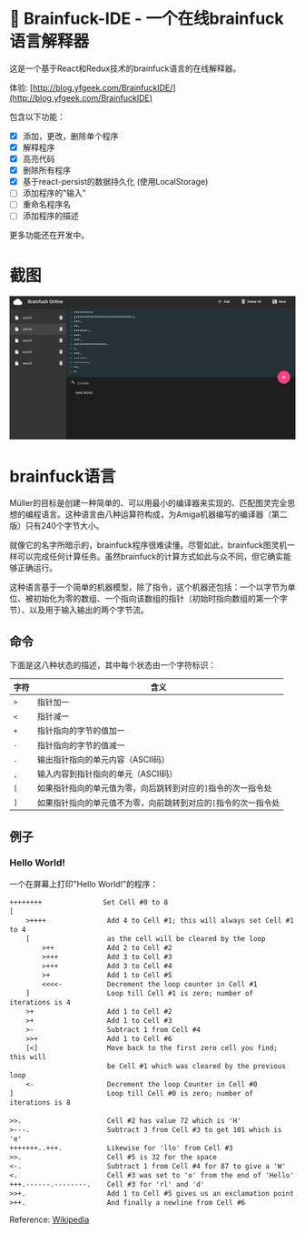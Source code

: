 # 🐂 Brainfuck-IDE - 一个在线brainfuck语言解释器

这是一个基于React和Redux技术的brainfuck语言的在线解释器。

体验: [http://blog.yfgeek.com/BrainfuckIDE/](http://blog.yfgeek.com/BrainfuckIDE)

包含以下功能：

- [x] 添加，更改，删除单个程序
- [x] 解释程序
- [x] 高亮代码
- [x] 删除所有程序
- [x] 基于react-persist的数据持久化 (使用LocalStorage)
- [ ] 添加程序的"输入"
- [ ] 重命名程序名
- [ ] 添加程序的描述

更多功能还在开发中。

# 截图

![](snap.png)

# brainfuck语言

Müller的目标是创建一种简单的、可以用最小的编译器来实现的、匹配图灵完全思想的编程语言。这种语言由八种运算符构成，为Amiga机器编写的编译器（第二版）只有240个字节大小。

就像它的名字所暗示的，brainfuck程序很难读懂。尽管如此，brainfuck图灵机一样可以完成任何计算任务。虽然brainfuck的计算方式如此与众不同，但它确实能够正确运行。

这种语言基于一个简单的机器模型，除了指令，这个机器还包括：一个以字节为单位、被初始化为零的数组、一个指向该数组的指针（初始时指向数组的第一个字节）、以及用于输入输出的两个字节流。


## 命令

下面是这八种状态的描述，其中每个状态由一个字符标识：

| 字符   | 含义                                |
| ---- | --------------------------------- |
| `>`  | 指针加一                              |
| `<`  | 指针减一                              |
| `+`  | 指针指向的字节的值加一                       |
| `-`  | 指针指向的字节的值减一                       |
| `.`  | 输出指针指向的单元内容（ASCII码）               |
| `,`  | 输入内容到指针指向的单元（ASCII码）              |
| `[`  | 如果指针指向的单元值为零，向后跳转到对应的`]`指令的次一指令处  |
| `]`  | 如果指针指向的单元值不为零，向前跳转到对应的`[`指令的次一指令处 |

## 例子

### Hello World!

一个在屏幕上打印"Hello World!"的程序：

```brainfuck
++++++++               Set Cell #0 to 8
[
    >++++               Add 4 to Cell #1; this will always set Cell #1 to 4
    [                   as the cell will be cleared by the loop
        >++             Add 2 to Cell #2
        >+++            Add 3 to Cell #3
        >+++            Add 3 to Cell #4
        >+              Add 1 to Cell #5
        <<<<-           Decrement the loop counter in Cell #1
    ]                   Loop till Cell #1 is zero; number of iterations is 4
    >+                  Add 1 to Cell #2
    >+                  Add 1 to Cell #3
    >-                  Subtract 1 from Cell #4
    >>+                 Add 1 to Cell #6
    [<]                 Move back to the first zero cell you find; this will
                        be Cell #1 which was cleared by the previous loop
    <-                  Decrement the loop Counter in Cell #0
]                       Loop till Cell #0 is zero; number of iterations is 8

>>.                     Cell #2 has value 72 which is 'H'
>---.                   Subtract 3 from Cell #3 to get 101 which is 'e'
+++++++..+++.           Likewise for 'llo' from Cell #3
>>.                     Cell #5 is 32 for the space
<-.                     Subtract 1 from Cell #4 for 87 to give a 'W'
<.                      Cell #3 was set to 'o' from the end of 'Hello'
+++.------.--------.    Cell #3 for 'rl' and 'd'
>>+.                    Add 1 to Cell #5 gives us an exclamation point
>++.                    And finally a newline from Cell #6
```

Reference: [Wikipedia](https://en.wikipedia.org/wiki/Brainfuck)

